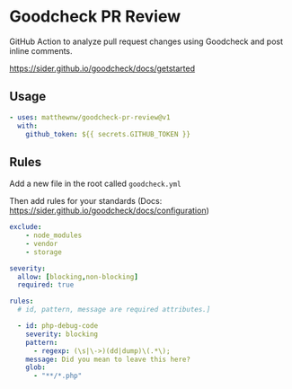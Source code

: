 # Goodcheck PR Review

GitHub Action to analyze pull request changes using Goodcheck and post inline comments.

https://sider.github.io/goodcheck/docs/getstarted

## Usage

```yaml
- uses: matthewnw/goodcheck-pr-review@v1
  with:
    github_token: ${{ secrets.GITHUB_TOKEN }}
```


## Rules

Add a new file in the root called `goodcheck.yml`

Then add rules for your standards (Docs: https://sider.github.io/goodcheck/docs/configuration)

```yaml
exclude:
    - node_modules
    - vendor
    - storage

severity:
  allow: [blocking,non-blocking]
  required: true

rules:
  # id, pattern, message are required attributes.]

  - id: php-debug-code
    severity: blocking
    pattern:
      - regexp: (\s|\->)(dd|dump)\(.*\);
    message: Did you mean to leave this here?
    glob:
      - "**/*.php"
```